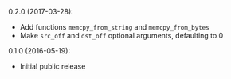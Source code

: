 0.2.0 (2017-03-28):
* Add functions `memcpy_from_string` and `memcpy_from_bytes`
* Make `src_off` and `dst_off` optional arguments, defaulting to 0

0.1.0 (2016-05-19):
* Initial public release
